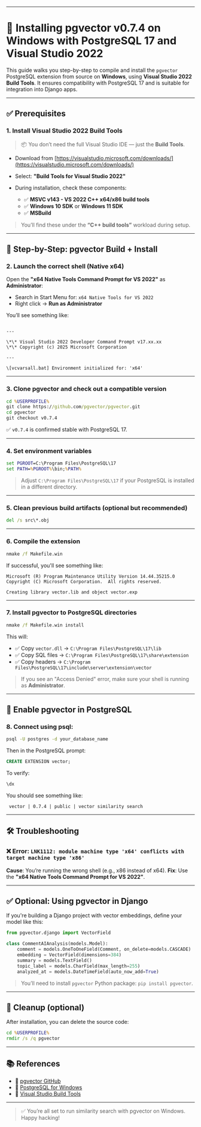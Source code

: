 
---

# 🧠 Installing pgvector v0.7.4 on Windows with PostgreSQL 17 and Visual Studio 2022

This guide walks you step-by-step to compile and install the `pgvector` PostgreSQL extension from source on **Windows**, using **Visual Studio 2022 Build Tools**. It ensures compatibility with PostgreSQL 17 and is suitable for integration into Django apps.

---

## ✅ Prerequisites

### 1. Install Visual Studio 2022 Build Tools

> 📦 You don’t need the full Visual Studio IDE — just the **Build Tools**.

- Download from [https://visualstudio.microsoft.com/downloads/](https://visualstudio.microsoft.com/downloads/)
- Select: **"Build Tools for Visual Studio 2022"**
- During installation, check these components:

  - ✅ **MSVC v143 - VS 2022 C++ x64/x86 build tools**
  - ✅ **Windows 10 SDK** or **Windows 11 SDK**
  - ✅ **MSBuild**

> You’ll find these under the **“C++ build tools”** workload during setup.

---

## 🧪 Step-by-Step: pgvector Build + Install

### 2. Launch the correct shell (Native x64)

Open the **"x64 Native Tools Command Prompt for VS 2022"** as **Administrator**:

- Search in Start Menu for: `x64 Native Tools for VS 2022`
- Right click → **Run as Administrator**

You’ll see something like:

```

---

\*\* Visual Studio 2022 Developer Command Prompt v17.xx.xx
\*\* Copyright (c) 2025 Microsoft Corporation

---

\[vcvarsall.bat] Environment initialized for: 'x64'

````

---

### 3. Clone pgvector and check out a compatible version

```cmd
cd %USERPROFILE%
git clone https://github.com/pgvector/pgvector.git
cd pgvector
git checkout v0.7.4
````

✅ `v0.7.4` is confirmed stable with PostgreSQL 17.

---

### 4. Set environment variables

```cmd
set PGROOT=C:\Program Files\PostgreSQL\17
set PATH=%PGROOT%\bin;%PATH%
```

> Adjust `C:\Program Files\PostgreSQL\17` if your PostgreSQL is installed in a different directory.

---

### 5. Clean previous build artifacts (optional but recommended)

```cmd
del /s src\*.obj
```

---

### 6. Compile the extension

```cmd
nmake /f Makefile.win
```

If successful, you'll see something like:

```
Microsoft (R) Program Maintenance Utility Version 14.44.35215.0
Copyright (C) Microsoft Corporation.  All rights reserved.

Creating library vector.lib and object vector.exp
```

---

### 7. Install pgvector to PostgreSQL directories

```cmd
nmake /f Makefile.win install
```

This will:

* ✅ Copy `vector.dll` → `C:\Program Files\PostgreSQL\17\lib`
* ✅ Copy SQL files → `C:\Program Files\PostgreSQL\17\share\extension`
* ✅ Copy headers → `C:\Program Files\PostgreSQL\17\include\server\extension\vector`

> If you see an "Access Denied" error, make sure your shell is running as **Administrator**.

---

## 🧩 Enable pgvector in PostgreSQL

### 8. Connect using psql:

```cmd
psql -U postgres -d your_database_name
```

Then in the PostgreSQL prompt:

```sql
CREATE EXTENSION vector;
```

To verify:

```sql
\dx
```

You should see something like:

```
 vector | 0.7.4 | public | vector similarity search
```

---

## 🛠️ Troubleshooting

### ❌ Error: `LNK1112: module machine type 'x64' conflicts with target machine type 'x86'`

**Cause**: You’re running the wrong shell (e.g., x86 instead of x64).
**Fix**: Use the **"x64 Native Tools Command Prompt for VS 2022"**.

---

## ✅ Optional: Using pgvector in Django

If you're building a Django project with vector embeddings, define your model like this:

```python
from pgvector.django import VectorField

class CommentAIAnalysis(models.Model):
    comment = models.OneToOneField(Comment, on_delete=models.CASCADE)
    embedding = VectorField(dimensions=384)
    summary = models.TextField()
    topic_label = models.CharField(max_length=255)
    analyzed_at = models.DateTimeField(auto_now_add=True)
```

> You’ll need to install `pgvector` Python package: `pip install pgvector`.

---

## 🧼 Cleanup (optional)

After installation, you can delete the source code:

```cmd
cd %USERPROFILE%
rmdir /s /q pgvector
```

---

## 📚 References

* 🔗 [pgvector GitHub](https://github.com/pgvector/pgvector)
* 🔗 [PostgreSQL for Windows](https://www.postgresql.org/download/windows/)
* 🔗 [Visual Studio Build Tools](https://visualstudio.microsoft.com/visual-cpp-build-tools/)

---

> ✅ You’re all set to run similarity search with pgvector on Windows. Happy hacking!

```

